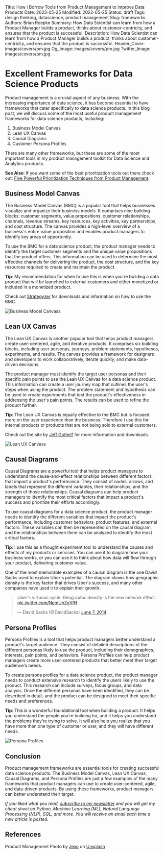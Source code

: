Title: How I Borrow Tools from Product Management to Improve Data Products
Date: 2023-05-25
Modified: 2022-05-25
Status: draft
Tags: design thinking, datascience, product management
Slug: frameworks
Authors: Brian Roepke
Summary: How Data Scientist can learn from how a Product Manager builds a product, thinks about customer-centricity, and ensures that the product is successful.
Description: How Data Scientist can learn from how a Product Manager builds a product, thinks about customer-centricity, and ensures that the product is successful.
Header_Cover: images/covers/pm.jpg
Og_Image: images/covers/pm.jpg
Twitter_Image: images/covers/pm.jpg

# Excellent Frameworks for Data Science Products

Product management is a crucial aspect of any business. With the increasing importance of data science, it has become essential to have frameworks that cater specifically to data science products. In this blog post, we will discuss some of the most useful product management frameworks for data science products, including:

1. Business Model Canvas
2. Lean UX Canvas
3. Causal Diagrams
4. Customer Persona Profiles

There are many other frameworks, but these are some of the most important tools in my product management toolkit for Data Science and Analytics products.

**See Also**: If you want some of the best prioritization tools out there check out: [Five Powerful Prioritization Techniques from Product Management]({filename}prioritization.md).

## Business Model Canvas

The Business Model Canvas (BMC) is a popular tool that helps businesses visualize and organize their business models. It comprises nine building blocks: customer segments, value propositions, customer relationships, channels, revenue streams, key resources, key activities, key partnerships, and cost structure. The canvas provides a high-level overview of a business's entire value proposition and enables product managers to identify key areas of opportunity.

To use the BMC for a data science product, the product manager needs to identify the target customer segments and the unique value propositions that the product offers. This information can be used to determine the most effective channels for delivering the product, the cost structure, and the key resources required to create and maintain the product.

**Tip**: My recommendation for when to use this is when you're building a data product that will be launched to external customers and either monetized or included in a monetized product.

Check out [Strategyzer](https://www.strategyzer.com/canvas/business-model-canvas) for downloads and information on how to use the BMC.

![Business Model Canvass]({static}../../images/posts/frameworks_bmc.png)

## Lean UX Canvas

The Lean UX Canvas is another popular tool that helps product managers create user-centered, agile, and iterative products. It comprises six building blocks, including user personas, journeys, problem statements, hypotheses, experiments, and results. The canvas provides a framework for designers and developers to work collaboratively, iterate quickly, and make data-driven decisions.

The product manager must identify the target user personas and their specific pain points to use the Lean UX Canvas for a data science product. This information can create a user journey map that outlines the user's steps when using the product. The problem statement and hypothesis can be used to create experiments that test the product's effectiveness in addressing the user's pain points. The results can be used to refine the product further.

**Tip**: The Lean UX Canvas is equally effective to the BMC but is focused more on the user experience than the business. Therefore I use this for internal products or products that are not being sold to external customers.

Check out the site by [Jeff Gothelf](https://jeffgothelf.com/blog/leanuxcanvas-v2/) for more information and downloads.

![Lean UX Canvass]({static}../../images/posts/frameworks_lean.png)

## Causal Diagrams

Causal Diagrams are a powerful tool that helps product managers to understand the cause-and-effect relationships between different factors that impact a product's performance. They consist of nodes, arrows, and labels that represent the different variables, their relationships, and the strength of those relationships. Causal diagrams can help product managers to identify the most critical factors that impact a product's success and prioritize their efforts accordingly.

To use causal diagrams for a data science product, the product manager needs to identify the different variables that impact the product's performance, including customer behaviors, product features, and external factors. These variables can then be represented on the causal diagram, and the relationships between them can be analyzed to identify the most critical factors.

**Tip**: I use this as a thought experiment tool to understand the causes and effects of my products or services. You can use it to diagram how your business works, or you can use it to think about how data will flow through your product, delivering customer value.

One of the most memorable examples of a causal diagram is the one David Sacks used to explain Uber's potential. The diagram shows how geographic density is the key factor that drives Uber's success, and many other companies have used it to explain their growth.

<blockquote class="twitter-tweet"><p lang="en" dir="ltr">Uber&#39;s virtuous cycle. Geographic density is the new network effect. <a href="http://t.co/NpmUnZgVfH">pic.twitter.com/NpmUnZgVfH</a></p>&mdash; David Sacks (@DavidSacks) <a href="https://twitter.com/DavidSacks/status/475073311383105536?ref_src=twsrc%5Etfw">June 7, 2014</a></blockquote> <script async src="https://platform.twitter.com/widgets.js" charset="utf-8"></script>

## Persona Profiles

Persona Profiles is a tool that helps product managers better understand a product's target audience. They consist of detailed descriptions of the different personas likely to use the product, including their demographics, interests, pain points, and behaviors. Persona Profiles can help product managers create more user-centered products that better meet their target audience's needs.

To create persona profiles for a data science product, the product manager needs to conduct extensive research to identify the users likely to use the product. This research can include surveys, focus groups, and data analysis. Once the different personas have been identified, they can be described in detail, and the product can be designed to meet their specific needs and preferences.

**Tip**: This is a wonderful foundational tool when building a product. It helps you understand the people you're building for, and it helps you understand the problems they're trying to solve. It will also help you realize that you have more than one type of customer or user, and they will have different needs.

![Persona Profiles]({static}../../images/posts/frameworks_personas.png)

## Conclusion

Product management frameworks are essential tools for creating successful data science products. The Business Model Canvas, Lean UX Canvas, Causal Diagrams, and Persona Profiles are just a few examples of the many frameworks that product managers can use to create user-centered, agile, and data-driven products. By using these frameworks, product managers can better understand their target.

*If you liked what you read, [subscribe to my newsletter](https://campaign.dataknowsall.com/subscribe) and you will get my cheat sheet on Python, Machine Learning (ML), Natural Language Processing (NLP), SQL, and more. You will receive an email each time a new article is posted.*

## References

Product Management Photo by <a href="https://unsplash.com/@jexo?utm_source=unsplash&utm_medium=referral&utm_content=creditCopyText">Jexo</a> on <a href="https://unsplash.com/s/photos/product-management?utm_source=unsplash&utm_medium=referral&utm_content=creditCopyText">Unsplash</a>
  
    